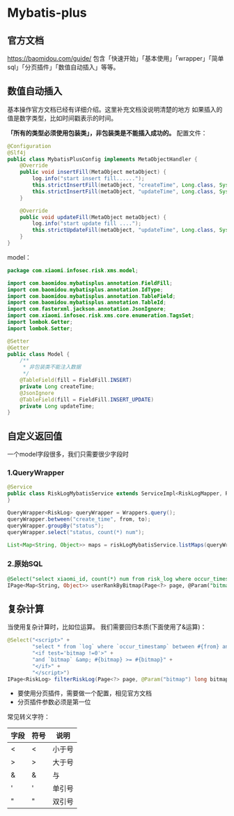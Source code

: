 # Mybatis-plus
## 官方文档
https://baomidou.com/guide/
包含「快速开始」「基本使用」「wrapper」「简单sql」「分页插件」「数值自动插入」等等。

## 数值自动插入
基本操作官方文档已经有详细介绍。这里补充文档没说明清楚的地方
如果插入的值是数字类型，比如时间戳表示的时间。

**「所有的类型必须使用包装类」，非包装类是不能插入成功的。**
配置文件：
```java
@Configuration
@Slf4j
public class MybatisPlusConfig implements MetaObjectHandler {
    @Override
    public void insertFill(MetaObject metaObject) {
        log.info("start insert fill......");
        this.strictInsertFill(metaObject, "createTime", Long.class, System.currentTimeMillis());
        this.strictInsertFill(metaObject, "updateTime", Long.class, System.currentTimeMillis());
    }

    @Override
    public void updateFill(MetaObject metaObject) {
        log.info("start update fill ....");
        this.strictUpdateFill(metaObject, "updateTime", Long.class, System.currentTimeMillis());
    }
}
```

model：
```java
package com.xiaomi.infosec.risk.xms.model;

import com.baomidou.mybatisplus.annotation.FieldFill;
import com.baomidou.mybatisplus.annotation.IdType;
import com.baomidou.mybatisplus.annotation.TableField;
import com.baomidou.mybatisplus.annotation.TableId;
import com.fasterxml.jackson.annotation.JsonIgnore;
import com.xiaomi.infosec.risk.xms.core.enumeration.TagsSet;
import lombok.Getter;
import lombok.Setter;

@Setter
@Getter
public class Model {
    /**
     * 非包装类不能注入数据
     */
    @TableField(fill = FieldFill.INSERT)
    private Long createTime;
    @JsonIgnore
    @TableField(fill = FieldFill.INSERT_UPDATE)
    private Long updateTime;
}
```

## 自定义返回值
一个model字段很多，我们只需要很少字段时

### 1.QueryWrapper
```java
@Service
public class RiskLogMybatisService extends ServiceImpl<RiskLogMapper, RiskLog> {
}
```

```java
QueryWrapper<RiskLog> queryWrapper = Wrappers.query();
queryWrapper.between("create_time", from, to);
queryWrapper.groupBy("status");
queryWrapper.select("status, count(*) num");

List<Map<String, Object>> maps = riskLogMybatisService.listMaps(queryWrapper);
```
### 2.原始SQL
```sql
@Select("select xiaomi_id, count(*) num from risk_log where occur_timestamp between #{from} and #{to} and bitmap & #{bitmap} > 0 group by xiaomi_id order by num desc")
IPage<Map<String, Object>> userRankByBitmap(Page<?> page, @Param("bitmap") long bitmap, @Param("from") long from, @Param("to") long to);
```

## 复杂计算
当使用复杂计算时，比如位运算。
我们需要回归本质(下面使用了&运算)：
```java
@Select("<script>" +
        "select * from `log` where `occur_timestamp` between #{from} and #{to}" +
        "<if test='bitmap !=0'>" +
        "and `bitmap` &amp; #{bitmap} >= #{bitmap}" +
        "</if>" +
        "</script>")
IPage<RiskLog> filterRiskLog(Page<?> page, @Param("bitmap") long bitmap, @Param("from") long from, @Param("to") long to);
```
- 要使用分页插件，需要做一个配置，相见官方文档
- 分页插件参数必须是第一位

常见转义字符：

| 字段 | 符号 | 说明 |
| --- | --- | --- |
| &lt; | < | 小于号 |
|&gt; | > | 大于号  |
| &amp;  | & | 与 |
| &apos; | '  | 单引号 |
| &quot; | " | 双引号 |
